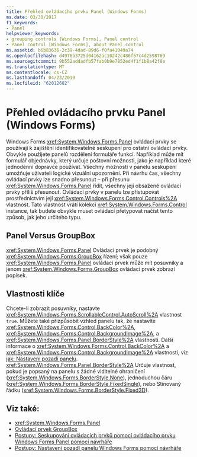 ```yaml
---
title: Přehled ovládacího prvku Panel (Windows Forms)
ms.date: 03/30/2017
f1_keywords:
- Panel
helpviewer_keywords:
- grouping controls [Windows Forms], Panel control
- Panel control [Windows Forms], about Panel control
ms.assetid: b6b83636-2c39-4dad-89d6-f0fa41049a74
ms.openlocfilehash: d4976b3725d04162ac10242c486f57c4d2598769
ms.sourcegitcommit: 9b552addadfb57fab0b9e7852ed4f1f1b8a42f8e
ms.translationtype: MT
ms.contentlocale: cs-CZ
ms.lasthandoff: 04/23/2019
ms.locfileid: "62012682"
---
```

# <a name="panel-control-overview-windows-forms"></a>Přehled ovládacího prvku Panel (Windows Forms)
Windows Forms <xref:System.Windows.Forms.Panel> ovládací prvky se používají k zajištění identifikovatelné seskupení pro ostatní ovládací prvky. Obvykle použijete panelů rozdělení formuláře funkcí. Například může mít formulář objednávky, který určuje poštovní možnosti, jako je například které jednodenní dopravce používat. Všechny možnosti v panelu seskupení umožňuje uživateli logické vizuální upozornění. Při návrhu čas, všechny ovládací prvky lze snadno přesunout – při přesunu <xref:System.Windows.Forms.Panel> řídit, všechny její obsažené ovládací prvky příliš přesunout. Ovládací prvky v panelu lze přistupovat prostřednictvím její <xref:System.Windows.Forms.Control.Controls%2A> vlastnost. Tato vlastnost vrátí kolekci <xref:System.Windows.Forms.Control> instance, tak budete obvykle muset ovládací přetypovat načíst tento způsob, jak jeho určitého typu.  
  
## <a name="panel-versus-groupbox"></a>Panel Versus GroupBox  
 <xref:System.Windows.Forms.Panel> Ovládací prvek je podobný <xref:System.Windows.Forms.GroupBox> řízení; však pouze <xref:System.Windows.Forms.Panel> ovládací prvek může mít posuvníky a jenom <xref:System.Windows.Forms.GroupBox> ovládací prvek zobrazí popisek.  
  
## <a name="key-properties"></a>Vlastnosti klíče  
 Chcete-li zobrazit posuvníky, nastavte <xref:System.Windows.Forms.ScrollableControl.AutoScroll%2A> vlastnost `true`. Můžete také přizpůsobit vzhled panelu tak, že nastavíte <xref:System.Windows.Forms.Control.BackColor%2A>, <xref:System.Windows.Forms.Control.BackgroundImage%2A>, a <xref:System.Windows.Forms.Panel.BorderStyle%2A> vlastnosti. Další informace o <xref:System.Windows.Forms.Control.BackColor%2A> a <xref:System.Windows.Forms.Control.BackgroundImage%2A> vlastnosti, viz [jak: Nastavení pozadí panelu](how-to-set-the-background-of-a-windows-forms-panel.md). <xref:System.Windows.Forms.Panel.BorderStyle%2A> Určuje vlastnost, pokud je popsaný na panelu s žádné viditelné ohraničení (<xref:System.Windows.Forms.BorderStyle.None>), jednoduchou čáru (<xref:System.Windows.Forms.BorderStyle.FixedSingle>), nebo Stínovaný řádku (<xref:System.Windows.Forms.BorderStyle.Fixed3D>).  
  
## <a name="see-also"></a>Viz také:

- <xref:System.Windows.Forms.Panel>
- [Ovládací prvek GroupBox](groupbox-control-windows-forms.md)
- [Postupy: Seskupování ovládacích prvků pomocí ovládacího prvku Windows Forms Panel pomocí návrháře](group-controls-with-wf-panel-control-using-the-designer.md)
- [Postupy: Nastavení pozadí panelu Windows Forms pomocí návrháře](how-to-set-the-background-of-a-windows-forms-panel-using-the-designer.md)
